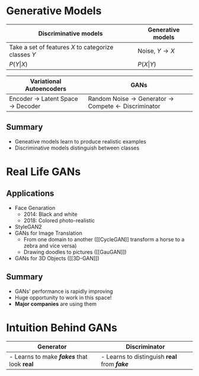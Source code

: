 # Generative Models
| Discriminative models                                | Generative models                |
| ---------------------------------------------------- | -------------------------------- |
| Take a set of features $X$ to categorize classes $Y$ | $\text{Noise, } Y \rightarrow X$ |
| $P(Y\|X)$                                            | $P(X\|Y)$                        |

| Variational Autoencoders                                 | GANs                                                                                                          |
| -------------------------------------------------------- | ------------------------------------------------------------------------------------------------------------- |
| Encoder $\rightarrow$ Latent Space $\rightarrow$ Decoder | $\text{Random Noise} \rightarrow \text{Generator} \rightarrow \text{Compete} \leftarrow \text{Discriminator}$ |
## Summary 
- Geneative models learn to produce realistic examples 
- Discriminative models distinguish between classes
# Real Life GANs
## Applications
- Face Genaration
	- 2014: Black and white 
	- 2018: Colored photo-realistic 
- StyleGAN2
- GANs for Image Translation 
	- From one domain to another ([[CycleGAN]] transform a horse to a zebra and vice versa)
	- Drawing doodles to pictures ([[GauGAN]])
- GANs for 3D Objects ([[3D-GAN]])
## Summary 
- GANs' performance is rapidly improving 
- Huge opportunity to work in this space!
- **Major companies** are using them
# Intuition Behind GANs
| Generator                                       | Discriminator                                    |
| ----------------------------------------------- | ------------------------------------------------ |
| - Learns to make ***fakes*** that look **real** | - Learns to distinguish **real** from ***fake*** |
